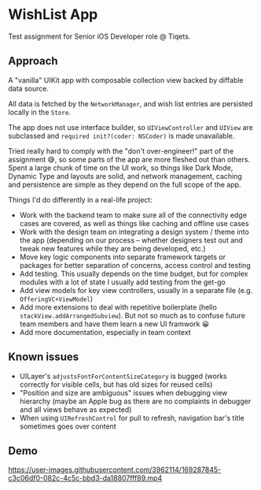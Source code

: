 # WishList App
Test assignment for Senior iOS Developer role @ Tiqets.

## Approach

A "vanilla" UIKit app with composable collection view backed by diffable data source.

All data is fetched by the `NetworkManager`, and wish list entries are persisted locally in the `Store`.

The app does not use interface builder, so `UIViewController` and `UIView` are subclassed and `required init?(coder: NSCoder)` is made unavailable.

Tried really hard to comply with the "don't over-engineer!" part of the assignment 😅, so some parts of the app are more fleshed out than others. Spent a large chunk of time on the UI work, so things like Dark Mode, Dynamic Type and layouts are solid, and network management, caching and persistence are simple as they depend on the full scope of the app.

Things I'd do differently in a real-life project:
* Work with the backend team to make sure all of the connectivity edge cases are covered, as well as things like caching and offline use cases
* Work with the design team on integrating a design system / theme into the app (depending on our process – whether designers test out and tweak new features while they are being developed, etc.)
* Move key logic components into separate framework targets or packages for better separation of concerns, access control and testing
* Add testing. This usually depends on the time budget, but for complex modules with a lot of state I usually add testing from the get-go
* Add view models for key view controllers, usually in a separate file (e.g. `OfferingVC+ViewModel`)
* Add more extensions to deal with repetitive boilerplate (hello `stackView.addArrangedSubview`). But not so much as to confuse future team members and have them learn a new UI framwork 😀
* Add more documentation, especially in team context

## Known issues

* UILayer's `adjustsFontForContentSizeCategory` is bugged (works correctly for visible cells, but has old sizes for reused cells)
* "Position and size are ambiguous" issues when debugging view hierarchy (maybe an Apple bug as there are no complaints in debugger and all views behave as expected)
* When using `UIRefreshControl` for pull to refresh, navigation bar's title sometimes goes over content

## Demo

https://user-images.githubusercontent.com/3962114/169287845-c3c06df0-082c-4c5c-bbd3-da18807fff89.mp4
